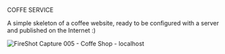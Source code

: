 COFFE SERVICE

A simple skeleton of a coffee website, ready to be configured with a server and published on the Internet :)


![FireShot Capture 005 - Coffe Shop - localhost](https://github.com/JankiJans/CoffeService/assets/118946595/ef661576-eeb8-40c5-bb68-246b8433bc6c)
